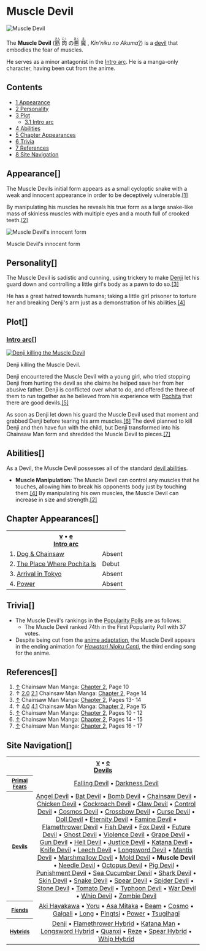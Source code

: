# Muscle Devil

![Muscle Devil](https://static.wikia.nocookie.net/chainsaw-man/images/c/c3/Muscle_Devil.png)

The **Muscle Devil** (<ruby lang="ja"><rb>筋</rb><rp> (</rp><rt>きん</rt><rp>) </rp></ruby> <ruby lang="ja"><rb>肉</rb><rp> (</rp><rt>にく</rt><rp>) </rp></ruby> の<ruby lang="ja"><rb>悪</rb><rp> (</rp><rt>あく</rt><rp>) </rp></ruby> <ruby lang="ja"><rb>魔</rb><rp> (</rp><rt>ま</rt><rp>) </rp></ruby> , _Kin'niku no Akuma_[?](http://en.wikipedia.org/wiki/Help:Installing_Japanese_character_sets "wikipedia:Help:Installing Japanese character sets")) is a [devil](/wiki/Devil "Devil") that embodies the fear of muscles.

He serves as a minor antagonist in the [Intro arc](/wiki/Introduction_arc "Introduction arc"). He is a manga-only character, having been cut from the anime.

## Contents

-   [1 Appearance](#Appearance)
-   [2 Personality](#Personality)
-   [3 Plot](#Plot)
    -   [3.1 Intro arc](#Intro_arc)
-   [4 Abilities](#Abilities)
-   [5 Chapter Appearances](#Chapter_Appearances)
-   [6 Trivia](#Trivia)
-   [7 References](#References)
-   [8 Site Navigation](#Site_Navigation)

## Appearance\[[](https://auth.fandom.com/signin?redirect=https%3A%2F%2Fchainsaw-man.fandom.com%2Fwiki%2FMuscle_Devil%3Fveaction%3Dedit%26section%3D1&uselang=en "Sign in to edit")\]

The Muscle Devils initial form appears as a small cycloptic snake with a weak and innocent appearance in order to be deceptively vulnerable.[\[1\]](#cite_note-Ch2Pg10-1)

By manipulating his muscles he reveals his true form as a large snake-like mass of skinless muscles with multiple eyes and a mouth full of crooked teeth.[\[2\]](#cite_note-Ch2Pg14-2)

![Muscle Devil's innocent form](https://static.wikia.nocookie.net/chainsaw-man/images/3/3c/Muscle_Devil_innocent_form.png "Muscle Devil innocent form.png")

Muscle Devil's innocent form

## Personality\[[](https://auth.fandom.com/signin?redirect=https%3A%2F%2Fchainsaw-man.fandom.com%2Fwiki%2FMuscle_Devil%3Fveaction%3Dedit%26section%3D2&uselang=en "Sign in to edit")\]

The Muscle Devil is sadistic and cunning, using trickery to make [Denji](/wiki/Denji "Denji") let his guard down and controlling a little girl's body as a pawn to do so.[\[3\]](#cite_note-Ch2Pg13-_14-3)

He has a great hatred towards humans; taking a little girl prisoner to torture her and breaking Denji's arm just as a demonstration of his abilities.[\[4\]](#cite_note-Ch2Pg15-4)

## Plot\[[](https://auth.fandom.com/signin?redirect=https%3A%2F%2Fchainsaw-man.fandom.com%2Fwiki%2FMuscle_Devil%3Fveaction%3Dedit%26section%3D3&uselang=en "Sign in to edit")\]

### [Intro arc](/wiki/Introduction_arc "Introduction arc")\[[](https://auth.fandom.com/signin?redirect=https%3A%2F%2Fchainsaw-man.fandom.com%2Fwiki%2FMuscle_Devil%3Fveaction%3Dedit%26section%3D4&uselang=en "Sign in to edit")\]

[![Denji killing the Muscle Devil](https://static.wikia.nocookie.net/chainsaw-man/images/b/bd/Denji_killing_the_Muscle_Devil.png/revision/latest/scale-to-width-down/180?cb=20190428172618)](https://static.wikia.nocookie.net/chainsaw-man/images/b/bd/Denji_killing_the_Muscle_Devil.png/revision/latest?cb=20190428172618)

[](/wiki/File:Denji_killing_the_Muscle_Devil.png)

Denji killing the Muscle Devil.

Denji encountered the Muscle Devil with a young girl, who tried stopping Denji from hurting the devil as she claims he helped save her from her abusive father. Denji is conflicted over what to do, and offered the three of them to run together as he believed from his experience with [Pochita](/wiki/Pochita "Pochita") that there are good devils.[\[5\]](#cite_note-Ch2Pg10_-_12-5)

As soon as Denji let down his guard the Muscle Devil used that moment and grabbed Denji before tearing his arm muscles.[\[6\]](#cite_note-Ch2Pg14_-_15-6) The devil planned to kill Denji and then have fun with the child, but Denji transformed into his Chainsaw Man form and shredded the Muscle Devil to pieces.[\[7\]](#cite_note-Ch2Pg16_-_17-7)

## Abilities\[[](https://auth.fandom.com/signin?redirect=https%3A%2F%2Fchainsaw-man.fandom.com%2Fwiki%2FMuscle_Devil%3Fveaction%3Dedit%26section%3D5&uselang=en "Sign in to edit")\]

As a Devil, the Muscle Devil possesses all of the standard [devil abilities](/wiki/Devil#General_Abilities "Devil").

-   **Muscle Manipulation:** The Muscle Devil can control any muscles that he touches, allowing him to break his opponents body just by touching them.[\[4\]](#cite_note-Ch2Pg15-4) By manipulating his own muscles, the Muscle Devil can increase in size and strength.[\[2\]](#cite_note-Ch2Pg14-2)

## Chapter Appearances\[[](https://auth.fandom.com/signin?redirect=https%3A%2F%2Fchainsaw-man.fandom.com%2Fwiki%2FMuscle_Devil%3Fveaction%3Dedit%26section%3D6&uselang=en "Sign in to edit")\]

<table><tbody><tr><th colspan="2"><span><a href="/wiki/Template:Appearance/Intro_Arc" title="Template:Appearance/Intro Arc"><span title="View this template">v</span></a>&nbsp;<span>•</span>&nbsp;<a target="_blank" rel="noreferrer noopener" href="https://chainsaw-man.fandom.com/wiki/Template:Appearance/Intro_Arc?action=edit"><span title="You can edit this template. Please use the preview button before saving.">e</span></a></span><center><a href="/wiki/Intro_arc" title="Intro arc"><span>Intro arc</span></a></center></th></tr><tr><td>1. <a href="/wiki/Chapter_1" title="Chapter 1">Dog &amp; Chainsaw</a></td><td><span>Absent</span></td></tr><tr><td>2. <a href="/wiki/Chapter_2" title="Chapter 2">The Place Where Pochita Is</a></td><td><span>Debut</span></td></tr><tr><td>3. <a href="/wiki/Chapter_3" title="Chapter 3">Arrival in Tokyo</a></td><td><span>Absent</span></td></tr><tr><td>4. <a href="/wiki/Chapter_4" title="Chapter 4">Power</a></td><td><span>Absent</span></td></tr></tbody></table>

## Trivia\[[](https://auth.fandom.com/signin?redirect=https%3A%2F%2Fchainsaw-man.fandom.com%2Fwiki%2FMuscle_Devil%3Fveaction%3Dedit%26section%3D7&uselang=en "Sign in to edit")\]

-   The Muscle Devil's rankings in the [Popularity Polls](/wiki/Popularity_Polls "Popularity Polls") are as follows:
    -   The Muscle Devil ranked 74th in the First Popularity Poll with 37 votes.
-   Despite being cut from the [anime adaptation](/wiki/Chainsaw_Man_(Anime) "Chainsaw Man (Anime)"), the Muscle Devil appears in the ending animation for _[Hawatari Nioku Centi](/wiki/Hawatari_Nioku_Centi "Hawatari Nioku Centi")_, the third ending song for the anime.

## References\[[](https://auth.fandom.com/signin?redirect=https%3A%2F%2Fchainsaw-man.fandom.com%2Fwiki%2FMuscle_Devil%3Fveaction%3Dedit%26section%3D8&uselang=en "Sign in to edit")\]

1.  [↑](#cite_ref-Ch2Pg10_1-0) Chainsaw Man Manga: [Chapter 2](/wiki/Chapter_2 "Chapter 2"), Page 10
2.  ↑ [2.0](#cite_ref-Ch2Pg14_2-0) [2.1](#cite_ref-Ch2Pg14_2-1) Chainsaw Man Manga: [Chapter 2](/wiki/Chapter_2 "Chapter 2"), Page 14
3.  [↑](#cite_ref-Ch2Pg13-_14_3-0) Chainsaw Man Manga: [Chapter 2](/wiki/Chapter_2 "Chapter 2"), Pages 13- 14
4.  ↑ [4.0](#cite_ref-Ch2Pg15_4-0) [4.1](#cite_ref-Ch2Pg15_4-1) Chainsaw Man Manga: [Chapter 2](/wiki/Chapter_2 "Chapter 2"), Page 15
5.  [↑](#cite_ref-Ch2Pg10_-_12_5-0) Chainsaw Man Manga: [Chapter 2](/wiki/Chapter_2 "Chapter 2"), Pages 10 - 12
6.  [↑](#cite_ref-Ch2Pg14_-_15_6-0) Chainsaw Man Manga: [Chapter 2](/wiki/Chapter_2 "Chapter 2"), Pages 14 - 15
7.  [↑](#cite_ref-Ch2Pg16_-_17_7-0) Chainsaw Man Manga: [Chapter 2](/wiki/Chapter_2 "Chapter 2"), Pages 16 - 17

## Site Navigation\[[](https://auth.fandom.com/signin?redirect=https%3A%2F%2Fchainsaw-man.fandom.com%2Fwiki%2FMuscle_Devil%3Fveaction%3Dedit%26section%3D9&uselang=en "Sign in to edit")\]

<table align="center" cellpadding="2" cellspacing="2"><tbody><tr><th colspan="2"><span><a href="/wiki/Template:Devils" title="Template:Devils"><span title="View this template">v</span></a>&nbsp;<span>•</span>&nbsp;<a target="_blank" rel="noreferrer noopener" href="https://chainsaw-man.fandom.com/wiki/Template:Devils?action=edit"><span title="You can edit this template. Please use the preview button before saving.">e</span></a></span><center><a href="/wiki/Devil" title="Devil"><span>Devils</span></a></center></th></tr><tr><th><small><b><a href="/wiki/Devil#Primal_Devils" title="Devil"><span>Primal Fears</span></a></b></small></th><td align="center"><a href="/wiki/Falling_Devil" title="Falling Devil">Falling Devil</a> • <a href="/wiki/Darkness_Devil" title="Darkness Devil">Darkness Devil</a></td></tr><tr><th><small><b><a href="/wiki/Devil" title="Devil"><span>Devils</span></a></b></small></th><td align="center"><a href="/wiki/Angel_Devil" title="Angel Devil">Angel Devil</a> • <a href="/wiki/Bat_Devil" title="Bat Devil">Bat Devil</a> • <a href="/wiki/Reze" title="Reze">Bomb Devil</a> • <a href="/wiki/Pochita" title="Pochita">Chainsaw Devil</a> • <a href="/wiki/Bucky" title="Bucky">Chicken Devil</a> • <a href="/wiki/Cockroach_Devil" title="Cockroach Devil">Cockroach Devil</a> • <a href="/wiki/Claw_Devil" title="Claw Devil">Claw Devil</a> • <a href="/wiki/Control_Devil" title="Control Devil">Control Devil</a> • <a href="/wiki/Cosmo" title="Cosmo">Cosmos Devil</a> • <a href="/wiki/Quanxi" title="Quanxi">Crossbow Devil</a> • <a href="/wiki/Curse_Devil" title="Curse Devil">Curse Devil</a> • <a href="/wiki/Doll_Devil" title="Doll Devil">Doll Devil</a> • <a href="/wiki/Eternity_Devil" title="Eternity Devil">Eternity Devil</a> • <a href="/wiki/Fami" title="Fami">Famine Devil</a> • <a href="/wiki/Flamethrower_Hybrid" title="Flamethrower Hybrid">Flamethrower Devil</a> • <a href="/wiki/Fish_Devil" title="Fish Devil">Fish Devil</a> • <a href="/wiki/Fox_Devil" title="Fox Devil">Fox Devil</a> • <a href="/wiki/Future_Devil" title="Future Devil">Future Devil</a> • <a href="/wiki/Ghost_Devil" title="Ghost Devil">Ghost Devil</a> • <a href="/wiki/Galgali" title="Galgali">Violence Devil</a> • <a href="/wiki/Grape_Devil" title="Grape Devil">Grape Devil</a> • <a href="/wiki/Gun_Devil" title="Gun Devil">Gun Devil</a> • <a href="/wiki/Hell_Devil" title="Hell Devil">Hell Devil</a> • <a href="/wiki/Justice_Devil" title="Justice Devil">Justice Devil</a> • <a href="/wiki/Katana_Man" title="Katana Man">Katana Devil</a> • <a href="/wiki/Knife_Devil" title="Knife Devil">Knife Devil</a> • <a href="/wiki/Leech_Devil" title="Leech Devil">Leech Devil</a> • <a href="/wiki/Longsword_Hybrid" title="Longsword Hybrid">Longsword Devil</a> • <a href="/wiki/Mantis_Devil" title="Mantis Devil">Mantis Devil</a> • <a href="/wiki/Marshmallow_Devil" title="Marshmallow Devil">Marshmallow Devil</a> • <a href="/wiki/Mold_Devil" title="Mold Devil">Mold Devil</a> • <strong>Muscle Devil</strong> • <a href="/wiki/Needle_Devil" title="Needle Devil">Needle Devil</a> • <a href="/wiki/Octopus_Devil" title="Octopus Devil">Octopus Devil</a> • <a href="/wiki/Pig_Devil" title="Pig Devil">Pig Devil</a> • <a href="/wiki/Punishment_Devil" title="Punishment Devil">Punishment Devil</a> • <a href="/wiki/Sea_Cucumber_Devil" title="Sea Cucumber Devil">Sea Cucumber Devil</a> • <a href="/wiki/Beam" title="Beam">Shark Devil</a> • <a href="/wiki/Skin_Devil" title="Skin Devil">Skin Devil</a> • <a href="/wiki/Snake_Devil" title="Snake Devil">Snake Devil</a> • <a href="/wiki/Spear_Hybrid" title="Spear Hybrid">Spear Devil</a> • <a href="/wiki/Spider_Devil" title="Spider Devil">Spider Devil</a> • <a href="/wiki/Stone_Devil" title="Stone Devil">Stone Devil</a> • <a href="/wiki/Tomato_Devil" title="Tomato Devil">Tomato Devil</a> • <a href="/wiki/Typhoon_Devil" title="Typhoon Devil">Typhoon Devil</a> • <a href="/wiki/Yoru" title="Yoru">War Devil</a> • <a href="/wiki/Whip_Hybrid" title="Whip Hybrid">Whip Devil</a> • <a href="/wiki/Zombie_Devil" title="Zombie Devil">Zombie Devil</a></td></tr><tr><th><small><b><a href="/wiki/Fiend" title="Fiend"><span>Fiends</span></a></b></small></th><td align="center"><a href="/wiki/Aki_Hayakawa" title="Aki Hayakawa">Aki Hayakawa</a> • <a href="/wiki/Yoru" title="Yoru">Yoru</a> • <a href="/wiki/Asa_Mitaka" title="Asa Mitaka">Asa Mitaka</a> • <a href="/wiki/Beam" title="Beam">Beam</a> • <a href="/wiki/Cosmo" title="Cosmo">Cosmo</a> • <a href="/wiki/Galgali" title="Galgali">Galgali</a> • <a href="/wiki/Long" title="Long">Long</a> • <a href="/wiki/Pingtsi" title="Pingtsi">Pingtsi</a> • <a href="/wiki/Power" title="Power">Power</a> • <a href="/wiki/Tsugihagi" title="Tsugihagi">Tsugihagi</a></td></tr><tr><th><small><b><a href="/wiki/Hybrid" title="Hybrid"><span>Hybrids</span></a></b></small></th><td align="center"><a href="/wiki/Denji" title="Denji">Denji</a> • <a href="/wiki/Flamethrower_Hybrid" title="Flamethrower Hybrid">Flamethrower Hybrid</a> • <a href="/wiki/Katana_Man" title="Katana Man">Katana Man</a> • <a href="/wiki/Longsword_Hybrid" title="Longsword Hybrid">Longsword Hybrid</a> • <a href="/wiki/Quanxi" title="Quanxi">Quanxi</a> • <a href="/wiki/Reze" title="Reze">Reze</a> • <a href="/wiki/Spear_Hybrid" title="Spear Hybrid">Spear Hybrid</a> • <a href="/wiki/Whip_Hybrid" title="Whip Hybrid">Whip Hybrid</a></td></tr></tbody></table>